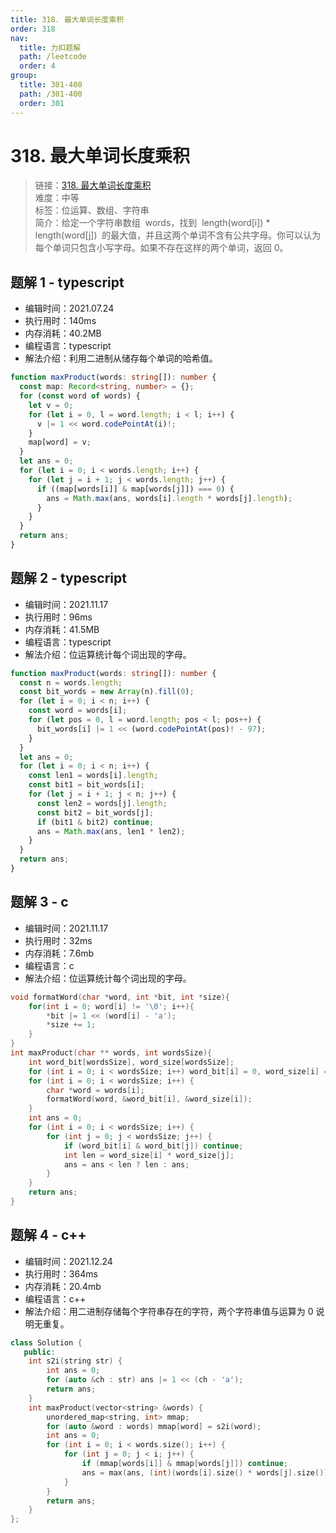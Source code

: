 ```yaml
---
title: 318. 最大单词长度乘积
order: 318
nav:
  title: 力扣题解
  path: /leetcode
  order: 4
group:
  title: 301-400
  path: /301-400
  order: 301
---
```


# 318. 最大单词长度乘积

> 链接：[318. 最大单词长度乘积](https://leetcode-cn.com/problems/maximum-product-of-word-lengths/)  
> 难度：中等  
> 标签：位运算、数组、字符串  
> 简介：给定一个字符串数组  words，找到  length(word[i]) \* length(word[j])  的最大值，并且这两个单词不含有公共字母。你可以认为每个单词只包含小写字母。如果不存在这样的两个单词，返回 0。

## 题解 1 - typescript

- 编辑时间：2021.07.24
- 执行用时：140ms
- 内存消耗：40.2MB
- 编程语言：typescript
- 解法介绍：利用二进制从储存每个单词的哈希值。

```typescript
function maxProduct(words: string[]): number {
  const map: Record<string, number> = {};
  for (const word of words) {
    let v = 0;
    for (let i = 0, l = word.length; i < l; i++) {
      v |= 1 << word.codePointAt(i)!;
    }
    map[word] = v;
  }
  let ans = 0;
  for (let i = 0; i < words.length; i++) {
    for (let j = i + 1; j < words.length; j++) {
      if ((map[words[i]] & map[words[j]]) === 0) {
        ans = Math.max(ans, words[i].length * words[j].length);
      }
    }
  }
  return ans;
}
```

## 题解 2 - typescript

- 编辑时间：2021.11.17
- 执行用时：96ms
- 内存消耗：41.5MB
- 编程语言：typescript
- 解法介绍：位运算统计每个词出现的字母。

```typescript
function maxProduct(words: string[]): number {
  const n = words.length;
  const bit_words = new Array(n).fill(0);
  for (let i = 0; i < n; i++) {
    const word = words[i];
    for (let pos = 0, l = word.length; pos < l; pos++) {
      bit_words[i] |= 1 << (word.codePointAt(pos)! - 97);
    }
  }
  let ans = 0;
  for (let i = 0; i < n; i++) {
    const len1 = words[i].length;
    const bit1 = bit_words[i];
    for (let j = i + 1; j < n; j++) {
      const len2 = words[j].length;
      const bit2 = bit_words[j];
      if (bit1 & bit2) continue;
      ans = Math.max(ans, len1 * len2);
    }
  }
  return ans;
}
```

## 题解 3 - c

- 编辑时间：2021.11.17
- 执行用时：32ms
- 内存消耗：7.6mb
- 编程语言：c
- 解法介绍：位运算统计每个词出现的字母。

```c
void formatWord(char *word, int *bit, int *size){
    for(int i = 0; word[i] != '\0'; i++){
        *bit |= 1 << (word[i] - 'a');
        *size += 1;
    }
}
int maxProduct(char ** words, int wordsSize){
    int word_bit[wordsSize], word_size[wordsSize];
    for (int i = 0; i < wordsSize; i++) word_bit[i] = 0, word_size[i] = 0;
    for (int i = 0; i < wordsSize; i++) {
        char *word = words[i];
        formatWord(word, &word_bit[i], &word_size[i]);
    }
    int ans = 0;
    for (int i = 0; i < wordsSize; i++) {
        for (int j = 0; j < wordsSize; j++) {
            if (word_bit[i] & word_bit[j]) continue;
            int len = word_size[i] * word_size[j];
            ans = ans < len ? len : ans;
        }
    }
    return ans;
}
```

## 题解 4 - c++

- 编辑时间：2021.12.24
- 执行用时：364ms
- 内存消耗：20.4mb
- 编程语言：c++
- 解法介绍：用二进制存储每个字符串存在的字符，两个字符串值与运算为 0 说明无重复。

```cpp
class Solution {
   public:
    int s2i(string str) {
        int ans = 0;
        for (auto &ch : str) ans |= 1 << (ch - 'a');
        return ans;
    }
    int maxProduct(vector<string> &words) {
        unordered_map<string, int> mmap;
        for (auto &word : words) mmap[word] = s2i(word);
        int ans = 0;
        for (int i = 0; i < words.size(); i++) {
            for (int j = 0; j < i; j++) {
                if (mmap[words[i]] & mmap[words[j]]) continue;
                ans = max(ans, (int)(words[i].size() * words[j].size()));
            }
        }
        return ans;
    }
};
```
